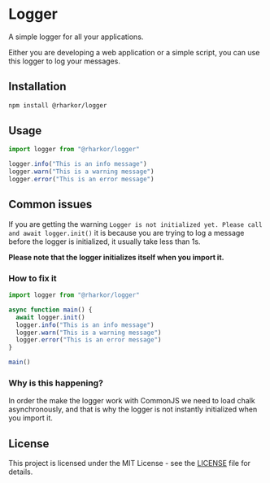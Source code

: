 # Logger

A simple logger for all your applications.

Either you are developing a web application or a simple script, you can use this logger to log your messages.

## Installation

```bash
npm install @rharkor/logger
```

## Usage

```typescript
import logger from "@rharkor/logger"

logger.info("This is an info message")
logger.warn("This is a warning message")
logger.error("This is an error message")
```

## Common issues

If you are getting the warning `Logger is not initialized yet. Please call and await logger.init()` it is because you are trying to log a message before the logger is initialized, it usually take less than 1s.

**Please note that the logger initializes itself when you import it.**

### How to fix it

```typescript
import logger from "@rharkor/logger"

async function main() {
  await logger.init()
  logger.info("This is an info message")
  logger.warn("This is a warning message")
  logger.error("This is an error message")
}

main()
```

### Why is this happening?

In order the make the logger work with CommonJS we need to load chalk asynchronously, and that is why the logger is not instantly initialized when you import it.

## License

This project is licensed under the MIT License - see the [LICENSE](LICENSE) file for details.
